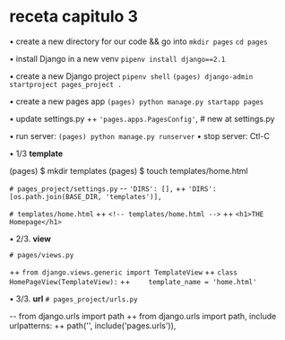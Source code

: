 # receta capitulo 3

• create a new directory for our code && go into
`mkdir pages`
`cd pages`

• install Django in a new venv
`pipenv install django==2.1`

• create a new Django project
`pipenv shell`
`(pages) django-admin startproject pages_project .`

• create a new pages app
`(pages) python manage.py startapp pages`

• update settings.py
++ `'pages.apps.PagesConfig'`, # new at settings.py

• run server:
`(pages) python manage.py runserver`
• stop server: Ctl-C

• 1/3 **template**

(pages) $ mkdir templates
(pages) $ touch templates/home.html

`# pages_project/settings.py`
-- `'DIRS': [],`
++ `'DIRS': [os.path.join(BASE_DIR, 'templates')],` 


`# templates/home.html`
++ `<!-- templates/home.html -->` 
++ `<h1>THE Homepage</h1>`        

• 2/3. **view**

`# pages/views.py`

++ `from django.views.generic import TemplateView`
++ `class HomePageView(TemplateView):`
++ `	template_name = 'home.html'`

• 3/3. **url**
`# pages_project/urls.py`

-- from django.urls import path
++ from django.urls import path, include
urlpatterns:
++    path('', include('pages.urls')),
